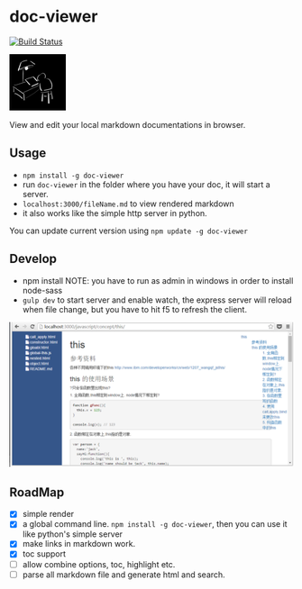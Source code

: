# doc-viewer

[![Build Status](https://travis-ci.org/at15/doc-viewer.svg?branch=master)](https://travis-ci.org/at15/doc-viewer)

![logo](public/doc-viewer.PNG)

View and edit your local markdown documentations in browser.

## Usage

- `npm install -g doc-viewer`
- run `doc-viewer` in the folder where you have your doc, it will start a server.
- `localhost:3000/fileName.md` to view rendered markdown
- it also works like the simple http server in python.

You can update current version using `npm update -g doc-viewer`

## Develop

- npm install NOTE: you have to run as admin in windows in order to install node-sass
- `gulp dev` to start server and enable watch, the express server will reload when file change, but you have
to hit f5 to refresh the client.

![screen](public/screen.PNG)

## RoadMap

- [x] simple render
- [x] a global command line. `npm install -g doc-viewer`, then you can use it like python's simple server
- [x] make links in markdown work.
- [x] toc support
- [ ] allow combine options, toc, highlight etc.
- [ ] parse all markdown file and generate html and search.

